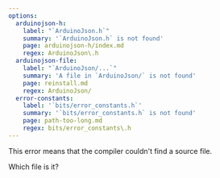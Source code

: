 ```yaml
---
options:
  arduinojson-h:
    label: "`ArduinoJson.h`"
    summary: '`ArduinoJson.h` is not found'
    page: arduinojson-h/index.md
    regex: ArduinoJson\.h
  arduinojson-file:
    label: "`ArduinoJson/...`"
    summary: 'A file in `ArduinoJson/` is not found'
    page: reinstall.md
    regex: ArduinoJson/
  error-constants:
    label: '`bits/error_constants.h`'
    summary: '`bits/error_constants.h` is not found'
    page: path-too-long.md
    regex: bits/error_constants\.h    
---
```


This error means that the compiler couldn't find a source file.

Which file is it?
